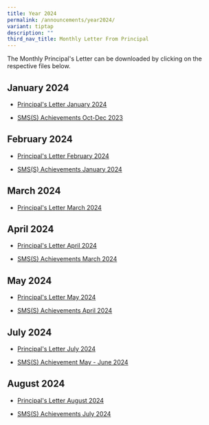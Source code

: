 ```yaml
---
title: Year 2024
permalink: /announcements/year2024/
variant: tiptap
description: ""
third_nav_title: Monthly Letter From Principal
---
```

<p>The Monthly Principal's Letter can be downloaded by clicking on the respective
files below.</p>
<h2>January 2024</h2>
<ul data-tight="true" class="tight">
<li>
<p><a href="/files/Principals_Letter_Jan_2024_final.pdf" rel="noopener noreferrer nofollow" target="_blank">Principal's Letter January 2024</a>
</p>
</li>
<li>
<p><a href="/files/SMS_S__Achievements___Oct___Dec_2023.pdf" rel="noopener noreferrer nofollow" target="_blank">SMS(S) Achievements Oct-Dec 2023</a>
</p>
</li>
</ul>
<h2>February 2024</h2>
<ul data-tight="true" class="tight">
<li>
<p><a href="/files/Principal_s_Letter_February_2024.pdf" rel="noopener noreferrer nofollow" target="_blank">Principal's Letter February 2024</a>
</p>
</li>
<li>
<p><a href="/files/SMS_S__Achievements_January_2024.pdf" rel="noopener noreferrer nofollow" target="_blank">SMS(S) Achievements January 2024</a>
</p>
</li>
</ul>
<h2>March 2024</h2>
<ul data-tight="true" class="tight">
<li>
<p><a href="/files/March_Principal_s_Letter_final.pdf" rel="noopener noreferrer nofollow" target="_blank">Principal's Letter March 2024</a>
</p>
</li>
</ul>
<h2>April 2024</h2>
<ul data-tight="true" class="tight">
<li>
<p><a href="/files/Principal_s_Letter_April_2024_final.pdf" rel="noopener noreferrer nofollow" target="_blank">Principal's Letter April 2024</a>
</p>
</li>
<li>
<p><a href="/files/SMS_S__Achievements___March_2024.pdf" rel="noopener noreferrer nofollow" target="_blank">SMS(S) Achievements March 2024</a>
</p>
</li>
</ul>
<h2>May 2024</h2>
<ul data-tight="true" class="tight">
<li>
<p><a href="/files/Principal_s_Letter_May_final.pdf" rel="noopener noreferrer nofollow" target="_blank">Principal's Letter May 2024</a>
</p>
</li>
<li>
<p><a href="/files/SMS_S__Achievements___Apr_2024.pdf" rel="noopener noreferrer nofollow" target="_blank">SMS(S) Achievements April 2024</a>
</p>
</li>
</ul>
<h2>July 2024</h2>
<ul data-tight="true" class="tight">
<li>
<p><a href="/files/Principal_s_Letter_July_2024_final_Update.pdf" rel="noopener noreferrer nofollow" target="_blank">Principal's Letter July 2024</a>
</p>
</li>
<li>
<p><a href="/files/SMS_S__Achievements___May___June_2024.pdf" rel="noopener noreferrer nofollow" target="_blank">SMS(S) Achievement May - June 2024</a>
</p>
</li>
</ul>
<h2>August 2024</h2>
<ul data-tight="true" class="tight">
<li>
<p><a href="/files/Principal_s_Letter_August_1_Aug.pdf" rel="noopener noreferrer nofollow" target="_blank">Principal's Letter August 2024</a>
</p>
</li>
<li>
<p><a href="/files/SMS_S__Achievements___July_2024.pdf" rel="noopener noreferrer nofollow" target="_blank">SMS(S) Achievements July 2024</a>
</p>
</li>
</ul>
<p></p>
<p></p>
<p></p>